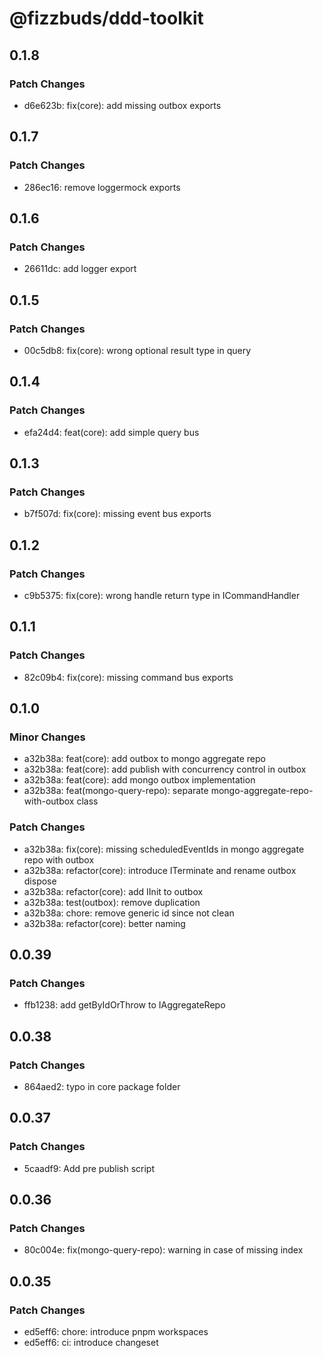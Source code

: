 # @fizzbuds/ddd-toolkit

## 0.1.8

### Patch Changes

- d6e623b: fix(core): add missing outbox exports

## 0.1.7

### Patch Changes

- 286ec16: remove loggermock exports

## 0.1.6

### Patch Changes

- 26611dc: add logger export

## 0.1.5

### Patch Changes

- 00c5db8: fix(core): wrong optional result type in query

## 0.1.4

### Patch Changes

- efa24d4: feat(core): add simple query bus

## 0.1.3

### Patch Changes

- b7f507d: fix(core): missing event bus exports

## 0.1.2

### Patch Changes

- c9b5375: fix(core): wrong handle return type in ICommandHandler

## 0.1.1

### Patch Changes

- 82c09b4: fix(core): missing command bus exports

## 0.1.0

### Minor Changes

- a32b38a: feat(core): add outbox to mongo aggregate repo
- a32b38a: feat(core): add publish with concurrency control in outbox
- a32b38a: feat(core): add mongo outbox implementation
- a32b38a: feat(mongo-query-repo): separate mongo-aggregate-repo-with-outbox class

### Patch Changes

- a32b38a: fix(core): missing scheduledEventIds in mongo aggregate repo with outbox
- a32b38a: refactor(core): introduce ITerminate and rename outbox dispose
- a32b38a: refactor(core): add IInit to outbox
- a32b38a: test(outbox): remove duplication
- a32b38a: chore: remove generic id since not clean
- a32b38a: refactor(core): better naming

## 0.0.39

### Patch Changes

- ffb1238: add getByIdOrThrow to IAggregateRepo

## 0.0.38

### Patch Changes

- 864aed2: typo in core package folder

## 0.0.37

### Patch Changes

- 5caadf9: Add pre publish script

## 0.0.36

### Patch Changes

- 80c004e: fix(mongo-query-repo): warning in case of missing index

## 0.0.35

### Patch Changes

- ed5eff6: chore: introduce pnpm workspaces
- ed5eff6: ci: introduce changeset
